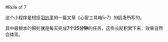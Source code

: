 #Rule of 7

这个小程序是根据[阳志平](http://yangzhiping.com)的一篇文章《心智工具箱5-7》的启发所写的。

其中最根本的原则就是每天完成**7个25分钟**的任务，这样长期积累下来，效果自然会体现。

